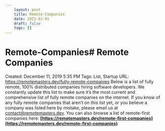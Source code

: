 ```yaml
---
 	layout: post
 	title: Remote-Companies
 	date: 2021-01-01
 	draft: false
 	tags: []
---
```


# Remote-Companies# Remote Companies
Created: December 11, 2019 5:35 PM
Tags: List, Startup
URL: https://remotemasters.dev/fully-remote-companies
Below is a list of fully remote, 100% distributed companies hiring software developers.
We constantly update this list to make sure it’s the most current and comprehensive list of fully remote companies on the internet.
If you know of any fully remote companies that aren’t on this list yet, or you believe a company was listed here by mistake, please email us at contact@remotemasters.dev.
You can also browse a list of remote-first companies here: **[https://remotemasters.dev/remote-first-companies](https://remotemasters.dev/remote-first-companies)**
